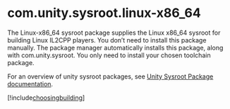 # com.unity.sysroot.linux-x86_64

The Linux-x86_64 sysroot package supplies the Linux x86_64 sysroot for building Linux IL2CPP players.
You don’t need to install this package manually.  The package manager automatically installs this package, along with com.unity.sysroot. You only need to install your chosen toolchain package.

For an overview of unity sysroot packages, see [Unity Sysroot Package documentation](https://docs.unity3d.com/Packages/com.unity.sysroot@0.1/manual/index.html).


[!include[choosingbuilding](./snippets/choosingbuilding.md)]
